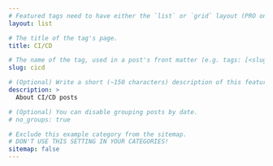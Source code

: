 ```yaml
---
# Featured tags need to have either the `list` or `grid` layout (PRO only).
layout: list

# The title of the tag's page.
title: CI/CD

# The name of the tag, used in a post's front matter (e.g. tags: [<slug>]).
slug: cicd

# (Optional) Write a short (~150 characters) description of this featured tag.
description: >
  About CI/CD posts

# (Optional) You can disable grouping posts by date.
# no_groups: true

# Exclude this example category from the sitemap.
# DON'T USE THIS SETTING IN YOUR CATEGORIES!
sitemap: false
---
```

